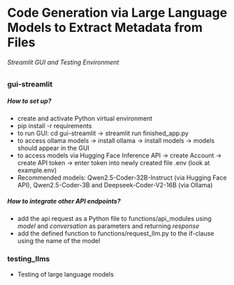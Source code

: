 # Code Generation via Large Language Models to Extract Metadata from Files
###### Streamlit GUI and Testing Environment

### gui-streamlit
##### How to set up?
- create and activate Python virtual environment
- pip install -r requirements
- to run GUI: cd gui-streamlit -> streamlit run finished_app.py
- to access ollama models -> install ollama -> install models -> models should appear in the GUI
- to access models via Hugging Face Inference API -> create Account -> create API token -> enter token into newly created file .env (look at example.env)
- Recommended models: Qwen2.5-Coder-32B-Instruct (via Hugging Face API), Qwen2.5-Coder-3B and Deepseek-Coder-V2-16B (via Ollama)
##### How to integrate other API endpoints?
- add the api request as a Python file to functions/api_modules using *model* and *conversation* as parameters and returning *response* 
- add the defined function to functions/request_llm.py to the if-clause using the name of the model 

### testing_llms
- Testing of large language models
